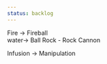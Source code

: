 ```yaml
---
status: backlog
---
```

Fire -> Fireball  
water-> Ball 
Rock - Rock Cannon  
  
  
  
Infusion -> Manipulation